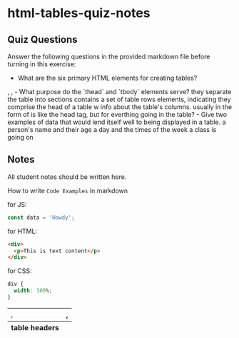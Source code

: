 # html-tables-quiz-notes

## Quiz Questions

Answer the following questions in the provided markdown file before turning in this exercise:

- What are the six primary HTML elements for creating tables?
<table>, <tr>, <td>, <th>, <thead> <tbody>
- What purpose do the `thead` and `tbody` elements serve?
they separate the table into sections
<thead>  contains a set of table rows <tr> elements, indicating they comprise the head of a table w info about the table's columns. usually in the form of <th> table headers
<tbody> is like the head tag, but for everthing going in the table?
- Give two examples of data that would lend itself well to being displayed in a table.
  a person's name and their age
  a day and the times of the week a class is going on

## Notes

All student notes should be written here.

How to write `Code Examples` in markdown

for JS:

```javascript
const data = 'Howdy';
```

for HTML:

```html
<div>
  <p>This is text content</p>
</div>
```

for CSS:

```css
div {
  width: 100%;
}
```
